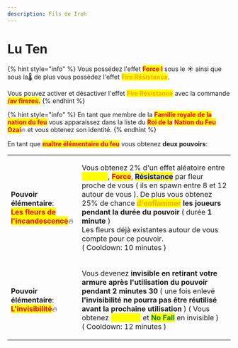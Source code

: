 ```yaml
---
description: Fils de Iroh
---
```


# Lu Ten

{% hint style="info" %}
Vous possédez l'effet <mark style="color:red;">**Force I**</mark> sous le :sunny: ainsi que sous la:thermometer: de plus vous possédez l'effet <mark style="color:orange;">**Fire Résistance**</mark>.&#x20;

Vous pouvez activer et désactiver l'effet <mark style="color:orange;">**Fire Résistance**</mark> avec la commande <mark style="color:red;">**/av fireres.**</mark>
{% endhint %}

{% hint style="info" %}
En tant que membre de la <mark style="color:red;">**Famille royale de la nation du feu**</mark> vous apparaissez dans la liste du <mark style="color:red;">**Roi de la**</mark> <mark style="color:red;">**Nation du Feu**</mark> <mark style="color:red;">**Ozai**</mark>:fire: et vous obtenez son identité.
{% endhint %}

En tant que <mark style="color:red;">**maître élémentaire du feu**</mark> vous obtenez **deux pouvoirs**:

|                                                                                                                                                                                                        |                                                                                                                                                                                                                                                                                                                                                                                                                                                                                                                                                                                                              |
| ------------------------------------------------------------------------------------------------------------------------------------------------------------------------------------------------------ | ------------------------------------------------------------------------------------------------------------------------------------------------------------------------------------------------------------------------------------------------------------------------------------------------------------------------------------------------------------------------------------------------------------------------------------------------------------------------------------------------------------------------------------------------------------------------------------------------------------ |
| <p><strong>Pouvoir élémentaire</strong>:<br><mark style="color:red;"><strong>Les fleurs de l'incandescence</strong></mark><span data-gb-custom-inline data-tag="emoji" data-code="1f525">🔥</span></p> | <p>Vous obtenez 2% d'un effet aléatoire entre <mark style="color:yellow;"><strong>Vitesse</strong></mark>, <mark style="color:red;"><strong>Force</strong></mark>, <mark style="color:blue;"><strong>Résistance</strong></mark> par fleur proche de vous ( ils en spawn entre 8 et 12 autour de vous ). De plus vous obtenez 25% de chance <mark style="color:orange;"><strong>d'enflammer</strong></mark><strong> les joueurs pendant la durée du pouvoir</strong> ( durée <strong>1 minute</strong> )<br>Les fleurs déjà existantes autour de vous compte pour ce pouvoir.<br>( Cooldown: 10 minutes )</p> |
| <p><strong>Pouvoir élémentaire</strong>:<br><mark style="color:red;"><strong>L'invisibilité</strong></mark><span data-gb-custom-inline data-tag="emoji" data-code="1f525">🔥</span></p>                | <p>Vous devenez <strong>invisible en retirant votre armure après l'utilisation du pouvoir pendant 2 minutes 30</strong> ( une fois enlevé <strong>l'invisibilité ne pourra pas être réutilisé avant la prochaine utilisation</strong> ) ( Vous obtenez <mark style="color:yellow;"><strong>Vitesse I</strong></mark> et <mark style="color:green;"><strong>No Fall</strong></mark> en invisible )<br>( Cooldown: 12 minutes )</p>                                                                                                                                                                            |

<figure><img src="https://th.bing.com/th/id/OIP.GaBeKjXO2NLYtQgFz21kBQHaIs?pid=ImgDet&#x26;rs=1" alt=""><figcaption></figcaption></figure>
